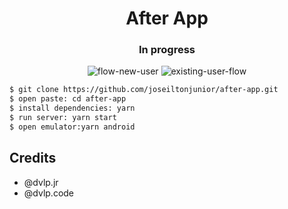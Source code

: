 <h1 align="center">After App</h1>

<h3 align="center">In progress</h3>

<p align="center">
  <img src="https://i.ibb.co/M7RJRyL/flow-new-user.png" alt="flow-new-user" border="0">
  <img src="https://i.ibb.co/fQQ4KHq/existing-user-flow.png" alt="existing-user-flow" border="0">
</p>

```sh
$ git clone https://github.com/joseiltonjunior/after-app.git
$ open paste: cd after-app
$ install dependencies: yarn
$ run server: yarn start
$ open emulator:yarn android
```

## Credits

- @dvlp.jr
- @dvlp.code

